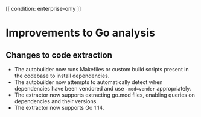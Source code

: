 [[ condition: enterprise-only ]]

# Improvements to Go analysis

## Changes to code extraction

* The autobuilder now runs Makefiles or custom build scripts present in the codebase to install dependencies.
* The autobuilder now attempts to automatically detect when dependencies have been vendored and use `-mod=vendor` appropriately.
* The extractor now supports extracting go.mod files, enabling queries on dependencies and their versions.
* The extractor now supports Go 1.14.
